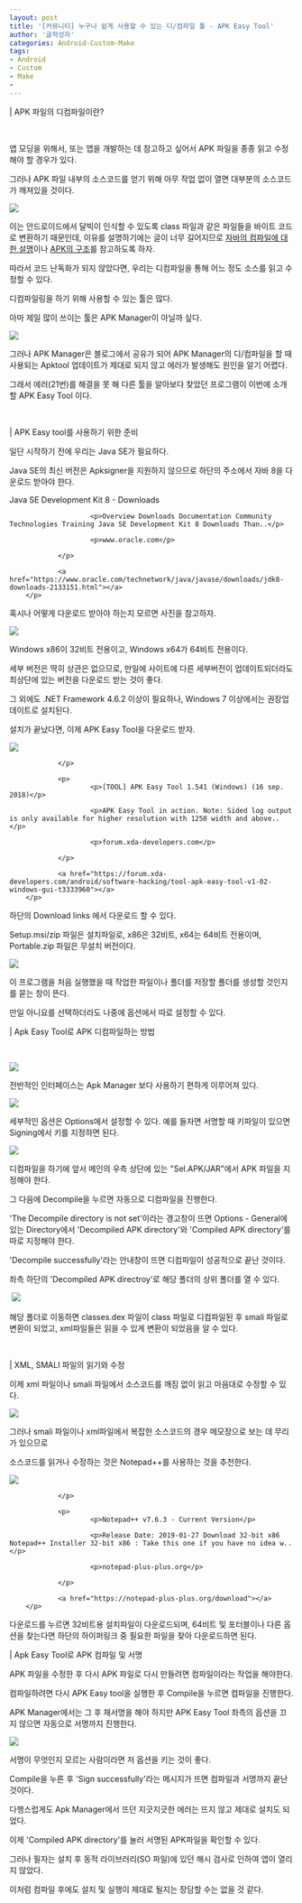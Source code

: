```yaml
---
layout: post
title: '[커뮤니티] 누구나 쉽게 사용할 수 있는 디/컴파일 툴 - APK Easy Tool'
author: '글작성자'
categories: Android-Custom-Make
tags:
- Android
- Custom
- Make
-
---
```



<script> location.href='https://cafe.naver.com/develoid/843391' ; </script>

<p>|&nbsp;APK 파일의 디컴파일이란?</p>
<p>&nbsp;&nbsp;</p>
<p>앱 모딩을 위해서, 또는 앱을 개발하는 데 참고하고 싶어서 APK 파일을 종종 읽고 수정해야 할 경우가 있다.</p>
<p>그러나 APK 파일 내부의 소스코드를 얻기 위해 아무 작업 없이 열면 대부분의 소스코드가 깨져있을 것이다.</p>
<p><img src="https://cafeptthumb-phinf.pstatic.net/MjAxOTAxMzFfMTE3/MDAxNTQ4OTQxMDk3MTI3.VMoGPa5LBTWSU9Y7oqG2tOryKcVULN6h09b6553uN8Qg.nOD8HRpJsEGmNChrI3WYaaysYg8wnMS_1PHsTh63Goog.PNG.hsm8hsm8/%EC%9D%B4%EB%AF%B8%EC%A7%80_001.png?type=w740"></p>
<p>이는 안드로이드에서 달빅이 인식할 수 있도록 class 파일과 같은 파일들을 바이트 코드로 변환하기 때문인데, 이유를 설명하기에는 글이 너무 길어지므로 <a href="https://wanzargen.tistory.com/10">자바의 컴파일에 대한&nbsp;설명</a>이나 <a href="http://blurayha.blog.me/110178160957">APK의 구조</a>를&nbsp;참고하도록 하자.</p>
<p>따라서 코드 난독화가 되지 않았다면, 우리는 디컴파일을 통해 어느 정도 소스를 읽고 수정할 수 있다.</p>
<p>디컴파일링을 하기 위해 사용할 수 있는 툴은 많다.</p>
<p>아마 제일 많이 쓰이는 툴은 APK Manager이 아닐까 싶다.</p>
<p><img src="https://cafeptthumb-phinf.pstatic.net/MjAxOTAxMzFfMTUy/MDAxNTQ4OTQyNzM0NTc3.wf0K8nUpYDw8xvRzqQ8J5jbDBXg0Hrj0FGSxo0qf87sg.vM1dQ87E9Nu2oC8kKiP1cXY-xUpTMwEa6ZwEJd6mDCsg.PNG.hsm8hsm8/%EC%9D%B4%EB%AF%B8%EC%A7%80_002.png?type=w740"></p>
<p>그러나 APK Manager은 블로그에서 공유가 되어 APK Manager의 디/컴파일을 할 때 사용되는 Apktool 업데이트가 제대로 되지 않고 에러가 발생해도 원인을 알기 어렵다.</p>
<p>그래서 에러(21번)를 해결을 못 해 다른 툴을 알아보다 찾았던 프로그램이 이번에 소개할 APK Easy Tool 이다.</p>
<p>&nbsp;</p>
<p>| APK Easy tool를 사용하기 위한 준비</p>
<p>일단 시작하기 전에 우리는 Java SE가 필요하다.</p>
<p>Java SE의 최신 버전은 Apksigner을 지원하지 않으므로 하단의 주소에서 자바 8을 다운로드 받아야 한다.</p>
<p>
        <p>
                          <p>
                        <p>Java SE Development Kit 8 - Downloads</p>

                        <p>Overview Downloads Documentation Community Technologies Training Java SE Development Kit 8 Downloads Than..</p>

                        <p>www.oracle.com</p>

                </p>

                <a href="https://www.oracle.com/technetwork/java/javase/downloads/jdk8-downloads-2133151.html"></a>
        </p>

</p>
</p>
<p>혹시나 어떻게 다운로드 받아야 하는지 모르면 사진을 참고하자.</p>
<p><img src="https://cafeptthumb-phinf.pstatic.net/MjAxOTAxMzFfMjYg/MDAxNTQ4OTQ1MzQxOTk4.fkKhzq1YO_Wh38TGY0QEP8NQQhBA3HECQdx5FsYq5n4g.rhZif5TESr3m76OgDJa7TUx8QbifpLp87GSSOM8D51Mg.PNG.hsm8hsm8/%EA%B7%B8%EB%A6%BC2.png?type=w740"></p>
<p>Windows x86이 32비트 전용이고, Windows x64가 64비트 전용이다.</p>
<p>세부 버전은 딱히 상관은 없으므로, 만일에 사이트에 다른 세부버전이 업데이트되더라도 최상단에 있는 버전을 다운로드 받는 것이 좋다.</p>
<p>그 외에도 .NET Framework 4.6.2 이상이 필요하나, Windows 7 이상에서는 권장업데이트로 설치된다.</p>
<p>설치가 끝났다면, 이제 APK Easy Tool을 다운로드 받자.</p>
<p>
        <p>
                          <p>
                        <img src="https://dthumb-phinf.pstatic.net/?src=%22https%3A%2F%2Fi.imgur.com%2F95eMIU9.png%22&amp;amp;amp;amp;amp;amp;amp;amp;amp;amp;amp;amp;amp;amp;amp;amp;amp;amp;amp;amp;amp;amp;amp;amp;amp;amp;amp;amp;amp;amp;amp;amp;amp;amp;amp;amp;amp;amp;amp;amp;amp;amp;amp;amp;amp;amp;type=f560_336">

                </p>

                <p>
                        <p>[TOOL] APK Easy Tool 1.541 (Windows) (16 sep. 2018)</p>

                        <p>APK Easy Tool in action. Note: Sided log output is only available for higher resolution with 1250 width and above..</p>

                        <p>forum.xda-developers.com</p>

                </p>

                <a href="https://forum.xda-developers.com/android/software-hacking/tool-apk-easy-tool-v1-02-windows-gui-t3333960"></a>
        </p>

</p>
</p>
<p>하단의 Download links 에서 다운로드 할 수 있다.</p>
<p>Setup.msi/zip 파일은 설치파일로, x86은 32비트, x64는 64비트 전용이며, Portable.zip 파일은 무설치 버전이다.</p>
<p><img src="https://cafeptthumb-phinf.pstatic.net/MjAxOTAyMDFfMTU5/MDAxNTQ4OTQ3Njg3MzQ4.KWv2kwfJjHL48HegPpA6eHzcGq5kaETD-vUlfWBit6Ig.fF-OXxchun8aaUpKnshQBIMpVfsrHKXc1284eCvWG2Ag.PNG.hsm8hsm8/%EC%9D%B4%EB%AF%B8%EC%A7%80_008.png?type=w740"></p>
<p>이 프로그램을 처음 실행했을 때 작업한 파일이나 폴더를 저장할 폴더를 생성할 것인지를 묻는 창이 뜬다.</p>
<p>만일 아니요를 선택하더라도 나중에 옵션에서 따로 설정할 수 있다.</p>
<p>|&nbsp;Apk Easy Tool로 APK 디컴파일하는 방법</p>
<p>&nbsp;</p>
<p><img src="https://cafeptthumb-phinf.pstatic.net/MjAxOTAxMTFfMTA3/MDAxNTQ3MjA2MDU2MjQ3.jfzRVlYdXpptYpspTJttz2t91WG7mDC--gjcBczunAkg.Fc0h4UJiFY5DxbHZhvPhcvMbpRcWvmiCVg7CSudgeyMg.PNG.hsm8hsm8/1.png?type=w740"></p>
<p>전반적인 인터페이스는 Apk Manager 보다 사용하기 편하게 이루어져 있다.</p>
<p><img src="https://cafeptthumb-phinf.pstatic.net/MjAxOTAyMDFfODcg/MDAxNTQ4OTUyMjA3MzUw.QWfksdsy79TQTxXvG6t1fdSLaYCw8NxMECr7j10K64kg.M3qZ5kjhZxdnYrKGheCv84Yl5yVIyBvztIin5BibHSwg.PNG.hsm8hsm8/%EC%9D%B4%EB%AF%B8%EC%A7%80_007.png?type=w740"></p>
<p>세부적인 옵션은 Options에서 설정할 수 있다. 예를 들자면 서명할 때 키파일이 있으면 Signing에서 키를 지정하면 된다.</p>
<p><img src="https://cafeptthumb-phinf.pstatic.net/MjAxOTAyMDFfODQg/MDAxNTQ4OTYwNzE4MDIx.jEXY4N3Qvy8iILYpivG0jN23BInsfeVAQc3Q-AEndtMg.fkCbGyTFwW09J77mOsv3Cu7ygf7-4TdbdGSt9khNwjwg.PNG.hsm8hsm8/1.png?type=w740"></p>
<p>디컴파일을 하기에 앞서 메인의 우측 상단에 있는 "Sel.APK/JAR"에서 APK 파일을 지정해야 한다.</p>
<p>그 다음에 Decompile을 누르면 자동으로 디컴파일을 진행한다.</p>
<p>'The Decompile directory is not set'이라는 경고창이 뜨면&nbsp;Options - General에 있는 Directory에서 'Decompiled APK directory'와 'Compiled APK directory'를 따로 지정해야 한다.</p>
<p>'Decompile successfully'라는 안내창이 뜨면 디컴파일이 성공적으로 끝난 것이다.</p>
<p>좌측 하단의 'Decompiled APK directroy'로 해당 폴더의 상위 폴더를 열 수 있다.</p>
<p>&nbsp;<img src="https://cafeptthumb-phinf.pstatic.net/MjAxOTAyMDFfMTc0/MDAxNTQ4OTUzNDg0Njcz.fXDcj-QmcaUP5kIzQC7kMXFUaipTPI-KJrDkI1xCHzQg.o1-_J3kqiciNtD4pzLz8kH2DBR73ExfxsP2d1gf-QBMg.PNG.hsm8hsm8/%EC%9D%B4%EB%AF%B8%EC%A7%80_009.png?type=w740"></p>
<p>해당 폴더로 이동하면 classes.dex 파일이 class 파일로 디컴파일된 후 smali 파일로 변환이 되었고, xml파일들은 읽을 수 있게 변환이 되었음을 알 수 있다.</p>
<p>&nbsp;</p>
<p>|&nbsp;XML, SMALI 파일의 읽기와 수정</p>
<p>이제 xml 파일이나 smali 파일에서 소스코드를 깨짐 없이 읽고 마음대로 수정할 수 있다.</p>
<p><img src="https://cafeptthumb-phinf.pstatic.net/MjAxOTAyMDFfMjU4/MDAxNTQ4OTg4ODMzNTM4.EKSLFQp1exu5pIARWnTgbJfIXgvaj5OTW2AXOosiHHUg.qz9L_NjLRDl9JrSZo4E162Z-J8Mv_BuGd6NypFpY61Ag.PNG.hsm8hsm8/2.png?type=w740"></p>
<p>그러나&nbsp;smali 파일이나 xml파일에서&nbsp;복잡한 소스코드의 경우 메모장으로 보는 데 무리가 있으므로</p>
<p>소스코드를 읽거나 수정하는 것은 Notepad++를 사용하는 것을 추천한다.</p>
<p>
        <p>
                          <p>
                        <img src="https://dthumb-phinf.pstatic.net/?src=%22https%3A%2F%2Fnotepad-plus-plus.org%2Fassets%2Fimages%2Ffolder_download_4.png%22&amp;amp;amp;amp;amp;amp;amp;amp;amp;amp;amp;amp;amp;amp;amp;amp;amp;amp;amp;amp;amp;amp;amp;amp;type=f220">

                </p>

                <p>
                        <p>Notepad++ v7.6.3 - Current Version</p>

                        <p>Release Date: 2019-01-27 Download 32-bit x86 Notepad++ Installer 32-bit x86 : Take this one if you have no idea w..</p>

                        <p>notepad-plus-plus.org</p>

                </p>

                <a href="https://notepad-plus-plus.org/download"></a>
        </p>

</p>
</p>
<p>다운로드를 누르면 32비트용 설치파일이 다운로드되며, 64비트 및 포터블이나 다른 옵션을 찾는다면 하단의 하이퍼링크 중 필요한 파일을 찾아 다운로드하면 된다.</p>
<p>|&nbsp;Apk Easy Tool로 APK 컴파일 및 서명</p>
<p>APK 파일을 수정한 후 다시 APK 파일로 다시 만들려면 컴파일이라는 작업을 해야한다.</p>
<p>컴파일하려면 다시 APK Easy tool을 실행한 후 Compile을 누르면 컴파일을 진행한다.</p>
<p>APK Manager에서는 그 후 재서명을 해야 하지만 APK Easy Tool 좌측의 옵션을 끄지 않으면 자동으로 서명까지 진행한다.</p>
<p><img src="https://cafeptthumb-phinf.pstatic.net/MjAxOTAyMDFfMTg3/MDAxNTQ4OTYwNzUyNDAz.8mUdEUY4DLFZOnfJ20wyLYPyrs4UDeBVpPto1LihH2Mg.HpCcatPbBxwQ7bhO53nE7BeL0kbxP7D4U55Xt4XE7yYg.PNG.hsm8hsm8/2.png?type=w740"></p>
<p>서명이 무엇인지 모르는 사람이라면 저 옵션을 키는 것이 좋다.</p>
<p>Compile을 누른 후 'Sign successfully'라는 메시지가 뜨면 컴파일과 서명까지 끝난 것이다.</p>
<p>다행스럽게도 Apk Manager에서 뜨던 지긋지긋한 에러는 뜨지 않고 제대로 설치도 되었다.</p>
<p>이제 'Compiled APK directory'를 눌러 서명된 APK파일을 확인할 수 있다.</p>
<p>그러나 필자는 설치 후 동적 라이브러리(SO 파일)에 있던 해시 검사로 인하여 앱이 열리지 않았다.</p>
<p>이처럼&nbsp;컴파일 후에도 설치 및 실행이 제대로 될지는 장담할 수는 없을 것 같다.</p>
